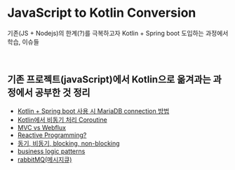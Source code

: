 # JavaScript to Kotlin Conversion
기존(JS + Nodejs)의 한계(?)를 극복하고자 Kotlin + Spring boot 도입하는 과정에서 학습, 이슈들

<br>

## 기존 프로젝트(javaScript)에서 Kotlin으로 옮겨과는 과정에서 공부한 것 정리

* [Kotlin + Spring boot 사용 시 MariaDB connection 방법](./studies/springbootwithMariaDB.md)
* [Kotlin에서 비동기 처리 Coroutine](./studies/aboutCoroutine.md)
* [MVC vs Webflux](./studies/mvcvswebflux.md)
* [Reactive Programming?](./studies/reactive.md)
* [동기, 비동기, blocking, non-blocking](./studies/syncAsyncBlock.md)
* [business logic patterns](./studies/logicPatterns.md)
* [rabbitMQ(메시지큐)](./studies/rabbitMQ.md)
